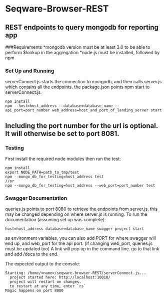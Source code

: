 Seqware-Browser-REST
================

REST endpoints to query mongodb for reporting app
---
###Requirements
*mongodb version must be at least 3.0 to be able to perform $lookup in the aggregation
*node.js must be installed, followed by npm
### Set Up and Running
serverConnect.js starts the connection to mongodb, and then calls server.js which contains all the endpoints. the package.json points npm start to serverConnect.js. 
```
npm install
npm --host=host_address --database=database_name --api_port=port_number web_address=host_and_port_of_landing_server start
```
Including the port number for the url is optional. It will otherwise be set to port 8081.
---
### Testing
First install the required node modules then run the test: 
```
npm install
export NODE_PATH=path_to_tmp/test
npm --mongo_db_for_testing=host_address test
//or
npm --mongo_db_for_testing=host_address --web_port=port_number test
```
### Swagger Documentation
queries.js points to port 8080 to retrieve the endpoints from server.js, this may be changed depending on where server.js is running.
To run the documentation (assuming set up was complete):
```
host=host_address database=database_name swagger project start
```
as environment variables, you can also add PORT for where swagger will end up, and web_port for the api port. (if changing web_port, queries.js must be updated too)
A link will pop up in the command line. go to that link and add /docs to the end.

The expected output to the console:
```
Starting: /home/<name>/seqware-browser-REST/serverConnect.js...
  project started here: http://localhost:10010/
  project will restart on changes.
  to restart at any time, enter `rs`
Magic happens on port 8080
```